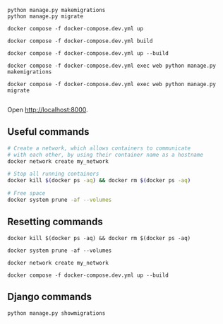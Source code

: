 ```shell
python manage.py makemigrations
python manage.py migrate
```
```shell
docker compose -f docker-compose.dev.yml up 

docker compose -f docker-compose.dev.yml build

docker compose -f docker-compose.dev.yml up --build
```
```shell
docker compose -f docker-compose.dev.yml exec web python manage.py makemigrations

docker compose -f docker-compose.dev.yml exec web python manage.py migrate


```

Open [http://localhost:8000](http://localhost:8000).

## Useful commands


```bash
# Create a network, which allows containers to communicate
# with each other, by using their container name as a hostname
docker network create my_network

# Stop all running containers
docker kill $(docker ps -aq) && docker rm $(docker ps -aq)

# Free space
docker system prune -af --volumes
```
## Resetting commands

```shell
docker kill $(docker ps -aq) && docker rm $(docker ps -aq)

docker system prune -af --volumes 

docker network create my_network

docker compose -f docker-compose.dev.yml up --build
```

## Django commands

```shell
python manage.py showmigrations

```